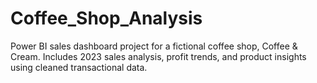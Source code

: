 # Coffee_Shop_Analysis
Power BI sales dashboard project for a fictional coffee shop, Coffee &amp; Cream. Includes 2023 sales analysis, profit trends, and product insights using cleaned transactional data.
